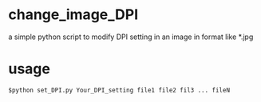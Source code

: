 # change_image_DPI
a simple python script to modify DPI setting in an image in format like *.jpg

# usage
    $python set_DPI.py Your_DPI_setting file1 file2 fil3 ... fileN  
